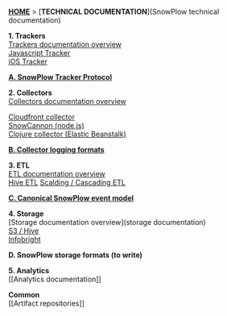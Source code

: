 [**HOME**](Home) > [**TECHNICAL DOCUMENTATION**](SnowPlow technical documentation)

**1. Trackers**  
[Trackers documentation overview](trackers)  
[Javascript Tracker](javascript-tracker)  
[iOS Tracker](ios-tracker)  

**[A. SnowPlow Tracker Protocol](snowplow-tracker-protocol)**  

**2. Collectors**  
[Collectors documentation overview](collectors)  

[Cloudfront collector](cloudfront)  
[SnowCannon (node.js)](snowcannon)  
[Clojure collector (Elastic Beanstalk)](clojure)   

**[B. Collector logging formats](Collector-logging-formats)**  

**3. ETL**  
[ETL documentation overview](etl)  
[Hive ETL](hive-etl)
[Scalding / Cascading ETL](scaldingetl)

**[C. Canonical SnowPlow event model](canonical-data-model)**  

**4. Storage**  
[Storage documentation overview](storage documentation)  
[S3 / Hive](s3-apache-hive-storage)  
[Infobright](infobright-storage)  

**D. SnowPlow storage formats (to write)**

**5. Analytics**  
[[Analytics documentation]]  

**Common**  
[[Artifact repositories]]  
